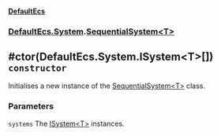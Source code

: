 #### [DefaultEcs](./DefaultEcs.md 'DefaultEcs')
### [DefaultEcs.System](./DefaultEcs.md#DefaultEcs-System 'DefaultEcs.System').[SequentialSystem&lt;T&gt;](./DefaultEcs-System-SequentialSystem-T-.md 'DefaultEcs.System.SequentialSystem&lt;T&gt;')
## #ctor(DefaultEcs.System.ISystem&lt;T&gt;[]) `constructor`
Initialises a new instance of the [SequentialSystem&lt;T&gt;](./DefaultEcs-System-SequentialSystem-T-.md 'DefaultEcs.System.SequentialSystem&lt;T&gt;') class.
### Parameters

<a name='DefaultEcs-System-SequentialSystem-T---ctor(DefaultEcs-System-ISystem-T---)-systems'></a>
`systems`
The [ISystem&lt;T&gt;](./DefaultEcs-System-ISystem-T-.md 'DefaultEcs.System.ISystem&lt;T&gt;') instances.
